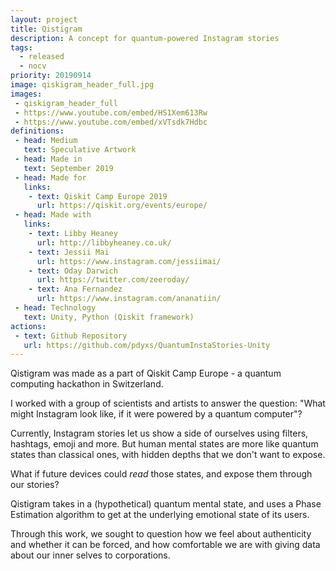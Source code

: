 ```yaml
---
layout: project
title: Qistigram
description: A concept for quantum-powered Instagram stories
tags:
  - released
  - nocv
priority: 20190914
image: qiskigram_header_full.jpg
images:
 - qiskigram_header_full
 - https://www.youtube.com/embed/HS1Xem613Rw
 - https://www.youtube.com/embed/xVTsdk7Hdbc
definitions:
 - head: Medium
   text: Speculative Artwork
 - head: Made in
   text: September 2019
 - head: Made for
   links:
    - text: Qiskit Camp Europe 2019
      url: https://qiskit.org/events/europe/
 - head: Made with
   links:
    - text: Libby Heaney
      url: http://libbyheaney.co.uk/
    - text: Jessii Mai
      url: https://www.instagram.com/jessiimai/
    - text: Oday Darwich
      url: https://twitter.com/zeeroday/
    - text: Ana Fernandez
      url: https://www.instagram.com/ananatiin/
 - head: Technology
   text: Unity, Python (Qiskit framework)
actions:
 - text: Github Repository
   url: https://github.com/pdyxs/QuantumInstaStories-Unity
---
```

Qistigram was made as a part of Qiskit Camp Europe - a quantum computing hackathon in Switzerland.

I worked with a group of scientists and artists to answer the question: "What might Instagram look like, if it were powered by a quantum computer"?

Currently, Instagram stories let us show a side of ourselves using filters, hashtags, emoji and more. But human mental states are more like quantum states than classical ones, with hidden depths that we don't want to expose.

What if future devices could *read* those states, and expose them through our stories?

Qistigram takes in a (hypothetical) quantum mental state, and uses a Phase Estimation algorithm to get at the underlying emotional state of its users.

Through this work, we sought to question how we feel about authenticity and whether it can be forced, and how comfortable we are with giving data about our inner selves to corporations.
